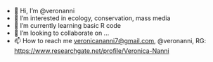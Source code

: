 - 👋 Hi, I’m @veronanni
- 👀 I’m interested in ecology, conservation, mass media
- 🌱 I’m currently learning basic R code
- 💞️ I’m looking to collaborate on ...
- 📫 How to reach me  veronicananni7@gmail.com, @veronanni, RG: https://www.researchgate.net/profile/Veronica-Nanni

<!---
veronanni/veronanni is a ✨ special ✨ repository because its `README.md` (this file) appears on your GitHub profile.
You can click the Preview link to take a look at your changes.
--->
